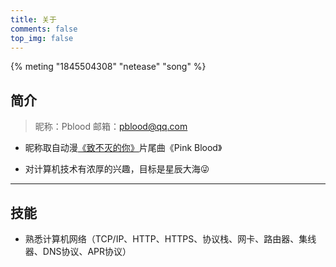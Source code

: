 ```yaml
---
title: 关于
comments: false
top_img: false
---
```


{% meting "1845504308" "netease" "song" %}

## 简介
>昵称：Pblood
>邮箱：<a href="mailto:pblood@qq.com">pblood@qq.com</a>

- 昵称取自动漫[《致不灭的你》](https://www.bilibili.com/bangumi/play/ss38214)片尾曲《Pink Blood》

- 对计算机技术有浓厚的兴趣，目标是星辰大海😜

- - -

## 技能

- 熟悉计算机网络（TCP/IP、HTTP、HTTPS、协议栈、网卡、路由器、集线器、DNS协议、APR协议）
